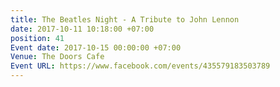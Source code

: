 ```yaml
---
title: The Beatles Night - A Tribute to John Lennon
date: 2017-10-11 10:18:00 +07:00
position: 41
Event date: 2017-10-15 00:00:00 +07:00
Venue: The Doors Cafe
Event URL: https://www.facebook.com/events/435579183503789
---
```


